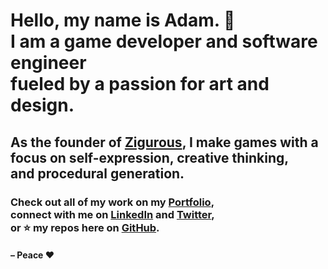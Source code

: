 <h1>
  Hello, my name is Adam. 👋 <br>
  I am a game developer and software engineer <br>
  fueled by a passion for art and design.
</h1>

<h2>
  As the founder of <a href="https://github.com/zigurous">Zigurous</a>, I make games with a <br>
  focus on self-expression, creative thinking,<br>
  and procedural generation.
</h2>

<h3>
  Check out all of my work on my <a href="https://www.adamgraham.io/">Portfolio</a>, <br>
  connect with me on <a href="https://www.linkedin.com/in/adamzigurous/">LinkedIn</a> and <a href="https://twitter.com/Zigurous">Twitter</a>, <br>
  or ⭐ my repos here on <a href="https://github.com/adamgraham?tab=repositories">GitHub</a>.
</h3>

<h4>
– Peace ❤️
</h4>

<!--
### Hi there 👋

**adamgraham/adamgraham** is a ✨ _special_ ✨ repository because its `README.md` (this file) appears on your GitHub profile.

Here are some ideas to get you started:

- 🔭 I’m currently working on ...
- 🌱 I’m currently learning ...
- 👯 I’m looking to collaborate on ...
- 🤔 I’m looking for help with ...
- 💬 Ask me about ...
- 📫 How to reach me: ...
- 😄 Pronouns: ...
- ⚡ Fun fact: ...
-->
